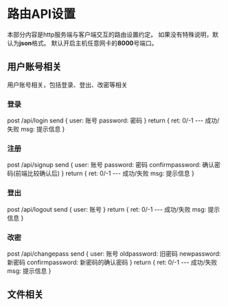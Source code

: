 # 路由API设置
本部分内容是http服务端与客户端交互的路由设置约定。
如果没有特殊说明，默认为**json**格式。
默认开启主机任意网卡的**8000**号端口。

## 用户账号相关
用户账号相关，包括登录、登出、改密等相关
### 登录
post /api/login
send
{
    user: 账号
    password: 密码
}
return 
{
    ret: 0/-1  --- 成功/失败
    msg: 提示信息
}

### 注册
post /api/signup
send
{
    user: 账号
    password: 密码
    confirmpassword: 确认密码(前端比较确认后)
}
return
{
    ret: 0/-1  --- 成功/失败
    msg: 提示信息
}

### 登出
post /api/logout
send
{
    user: 账号
}
return 
{
    ret: 0/-1  --- 成功/失败
    msg: 提示信息
}

### 改密
post /api/changepass
send
{
    user: 账号
    oldpassword: 旧密码
    newpassword: 新密码
    confirmpassword: 新密码的确认密码
}
return 
{
    ret: 0/-1  --- 成功/失败
    msg: 提示信息
}

## 文件相关
